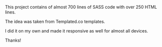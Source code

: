 This project contains of almost 700 lines of SASS code with over 250 HTML lines.

The idea was taken from Templated.co templates.

I did it on my own and made it responsive as well for almost all devices.

Thanks!
